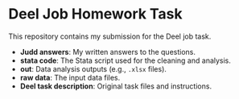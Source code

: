 # Deel Job Homework Task

This repository contains my submission for the Deel job task.

- **Judd answers**: My written answers to the questions.
- **stata code**: The Stata script used for the cleaning and analysis.
- **out**: Data analysis outputs (e.g., `.xlsx` files).
- **raw data**: The input data files.
- **Deel task description**: Original task files and instructions.
